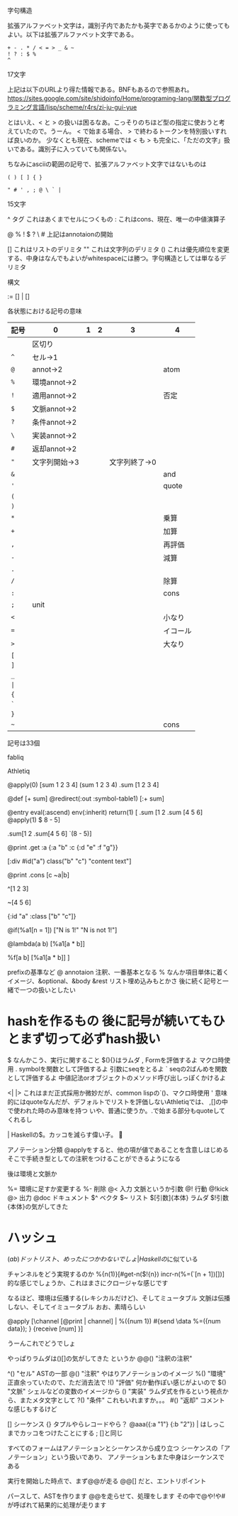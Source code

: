 字句構造

拡張アルファベット文字は，識別子内であたかも英字であるかのように使っても よい。以下は拡張アルファベット文字である。

```
+ - . * / < = > _ & ~
! ? : $ %
^
```

17文字

上記は以下のURLより得た情報である。BNFもあるので参照あれ。
https://sites.google.com/site/shidoinfo/Home/programing-lang/関数型プログラミング言語/lisp/scheme/r4rs/zi-ju-gui-yue


とはいえ、< と > の扱いは困るなあ。こっそりのちほど型の指定に使おうと考えていたので。うーん。
< で始まる場合、 > で終わるトークンを特別扱いすれば良いのか。
少なくとも現在、schemeでは < も > も完全に、「ただの文字」扱いである。識別子に入っていても関係ない。


ちなみにasciiの範囲の記号で、拡張アルファベット文字ではないものは

```
( ) [ ] { }
```

```
" # ' , ; @ \ ` |
```


15文字


^ タグ これはあくまでセルにつくもの
: これはcons、現在、唯一の中値演算子

@ % ! $ ? \ #
上記はannotaionの開始

[] これはリストのデリミタ
"" これは文字列のデリミタ
() これは優先順位を変更する、中身はなんでもよいがwhitespaceには勝つ。字句構造としては単なるデリミタ



構文
<form> := [<annotaion>] <list> | [<tag>] <cell>

各状態における記号の意味

|記号|0|1|2|3|4|
| --- | --- | --- | --- | --- | --- |
|` `|区切り|||||
|`^`|セル->1|||||
|`@`|annot->2||||atom|
|`%`|環境annot->2|||||
|`!`|適用annot->2||||否定|
|`$`|文脈annot->2|||||
|`?`|条件annot->2|||||
|`\`|実装annot->2|||||
|`#`|返却annot->2|||||
|`"`|文字列開始->3|||文字列終了->0||
|`&`|||||and|
|`'`|||||quote|
|`(`||||||
|`)`||||||
|`*`|||||乗算|
|`+`|||||加算|
|`,`|||||再評価|
|`-`|||||減算|
|`.`||||||
|`/`|||||除算|
|`:`|||||cons|
|`;`|unit|||||
|`<`|||||小なり|
|`=`|||||イコール|
|`>`|||||大なり|
|`[`||||||
|`]`||||||
|`_`||||||
|<code>&#124;</code>||||||
|`{`||||||
|<code>`</code>||||||
|`}`||||||
|`~`|||||cons|

記号は33個

fabliq

Athletiq

@apply(0) [sum 1 2 3 4]
(sum 1 2 3 4)
.sum [1 2 3 4]

@def [+ sum]
@redirect(:out :symbol-table1) [:+ sum]

@entry eval(:ascend) env(:inherit) return(1)
[
.sum [1 2 .sum [4 5 6] @apply(1) $ 8 - 5]

.sum[1 2 .sum[4 5 6] `(8 - 5)]

@print
.get :a {:a "b"
        :c {:d "e"
            :f "g"}}

[:div #id("a") class("b" "c") "content text"]

@print .cons [c ~a|b]

^[1 2 3]

~[4 5 6]

{:id "a" :class ["b" "c"]}

@if(%a1[n = 1]) ["N is 1!" "N is not 1!"]

@lambda(a b) [%a1[a * b]]

%f[a b] [%a1[a * b]]
]


prefixの基準など
@ annotaion 注釈、一番基本となる
% なんか項目単体に着くイメージ、&optional、&body &rest リスト埋め込みもとかさ
後に続く記号と一緒で一つの扱いとしたい
# hashを作るもの 後に記号が続いてもひとまず切って必ずhash扱い
$ なんかこう、実行に関すること $(){}はラムダ
, Formを評価するよ マクロ時使用
. symbolを関数として評価するよ 引数にseqをとるよ
` seqの2ばんめを関数として評価するよ
中値記法orオブジェクトのメソッド呼び出しっぽくかけるよ

<| |> これはまだ正式採用か微妙だが、common lispの`()、マクロ時使用
' 意味的にはquoteなんだが、デフォルトでリストを評価しないAthletiqでは、
,[]の中で使われた時のみ意味を持つ
いや、普通に使うか。.で始まる部分もquoteしてくれるし

| Haskellの$。カッコを減らす偉い子。


アノテーション分類
@applyをすると、他の項が値であることを含意しはじめる
そこで手続き型としての注釈をつけることができるようになる

後は環境と文脈か

%= 環境に足すか変更する
%- 削除
@< 入力 文脈というか引数
@! 行動 @!kick
@> 出力
@doc ドキュメント
$^ ベクタ
$~ リスト
$[引数]{本体} ラムダ $!引数{本体}の気がしてきた
# ハッシュ
$(a b) ドットリスト、めったにつかわないでしょ
| Haskellの$に似ている

チャンネルをどう実現するのか
%{n(1)}[#get-n($!{n}) incr-n(%=(`[n + 1])[])]
的な感じでしょうか、これはまさにクロージャな感じです

なるほど、環境は伝播する(レキシカルだけど)、そしてミュータブル
文脈は伝播しない、そしてイミュータブル
おお、素晴らしい

@apply [\channel [@print | channel] |
      %({num 1})
      #{send \data %=(\{num data}); }
       {receive \[num] }]

うーんこれでどうでしょ

やっぱりラムダは\()[]の気がしてきた
というか
@@() "注釈の注釈"

^() "セル" ASTの一部
@() "注釈" やはりアノテーションのイメージ
%() "環境" 正直余っていたので、ただ消去法で
!() "評価" 何か動作ぽい感じがよいので
$() "文脈" シェルなどの変数のイメージから
\() "実装" ラムダ式を作るという視点から、またメタ文字として
?() "条件" これもいれますか。。。
#() "返却" コメントな感じもするけど

[] シーケンス
{} タプルやらレコードやら？
@aaa(\{:a "1"} {:b "2"})
| はしっこまでカッコをつけたことにする
; []と同じ

すべてのフォームはアノテーションとシーケンスから成り立つ
シーケンスの「アノテーション」という扱いであり、
アノテーションもまた中身はシーケンスである

実行を開始した時点で、まず@@が走る @@[] だと、エントリポイント

パースして、ASTを作ります
@@を走らせて、処理をします
その中で@や!や#が呼ばれて結果的に処理が走ります
